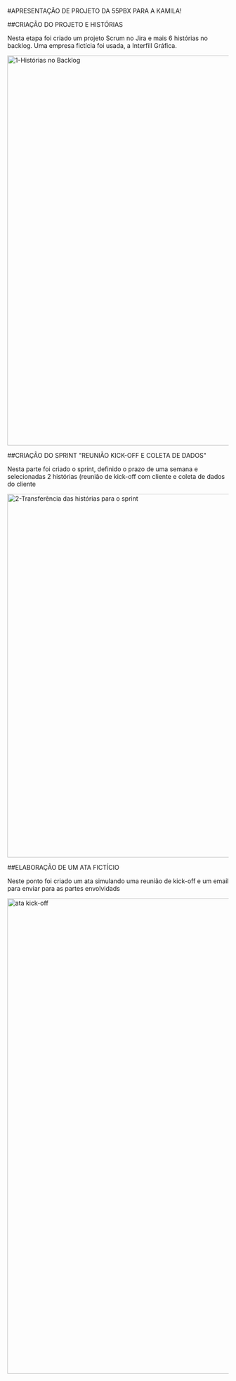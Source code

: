 #APRESENTAÇÃO DE PROJETO DA 55PBX PARA A KAMILA!

##CRIAÇÃO DO PROJETO E HISTÓRIAS


Nesta etapa foi criado um projeto Scrum no Jira e mais 6 histórias no backlog. Uma empresa fictícia foi usada, a Interfill Gráfica.

<img width="1876" height="886" alt="1-Histórias no Backlog" src="https://github.com/user-attachments/assets/ae94217f-5eeb-4541-b3aa-682d10f45e65" />


##CRIAÇÃO DO SPRINT "REUNIÃO KICK-OFF E COLETA DE DADOS"

Nesta parte foi criado o sprint, definido o prazo de uma semana e selecionadas 2 histórias (reunião de kick-off com cliente e coleta de dados do cliente 

<img width="1886" height="826" alt="2-Transferência das histórias para o sprint" src="https://github.com/user-attachments/assets/3bd0470f-d703-41b1-973d-608bf7915253" />

##ELABORAÇÃO DE UM ATA FICTÍCIO


Neste ponto foi criado um ata simulando uma reunião de kick-off e um email para enviar para as partes envolvidads 

<img width="1920" height="1080" alt="ata kick-off" src="https://github.com/user-attachments/assets/d3a350a1-9614-44f0-a03f-b715b43786ff" />



